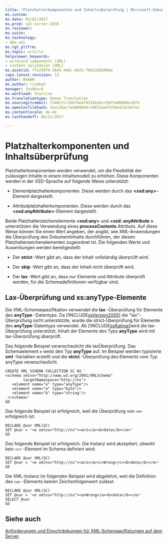 ```yaml
---
title: "Platzhalterkomponenten und Inhaltsüberprüfung | Microsoft-Dokumentation"
ms.custom: 
ms.date: 03/01/2017
ms.prod: sql-server-2016
ms.reviewer: 
ms.suite: 
ms.technology:
- dbe-xml
ms.tgt_pltfrm: 
ms.topic: article
helpviewer_keywords:
- wildcard components [XML]
- content validation [XML]
ms.assetid: ffa7d974-3645-446c-8425-f0b22b6b060a
caps.latest.revision: 13
author: BYHAM
ms.author: rickbyh
manager: jhubbard
ms.workload: Inactive
ms.translationtype: Human Translation
ms.sourcegitcommit: f3481fcc2bb74eaf93182e6cc58f5a06666e10f4
ms.openlocfilehash: 3eac26ac7add89b64c19672ae9fd34e224c6e7e1
ms.contentlocale: de-de
ms.lasthandoff: 06/22/2017

---
```

# <a name="wildcard-components-and-content-validation"></a>Platzhalterkomponenten und Inhaltsüberprüfung
  Platzhalterkomponenten werden verwendet, um die Flexibilität der zulässigen Inhalte in einem Inhaltsmodell zu erhöhen. Diese Komponenten werden in der XSD-Sprache auf folgende Weise unterstützt:  
  
-   Elementplatzhalterkomponenten. Diese werden durch das **\<xsd:any>**-Element dargestellt.  
  
-   Attributplatzhalterkomponenten. Diese werden durch das **\<xsd:anyAttribute>**-Element dargestellt.  
  
 Beide Platzhalterzeichenelemente **\<xsd:any>** und **\<xsd: anyAttribute >** unterstützen die Verwendung eines **processContents** Attributs. Auf diese Weise können Sie einen Wert angeben, der angibt, wie XML-Anwendungen die Überprüfung des Dokumentinhalts durchführen, der diesen Platzhalterzeichenelementen zugeordnet ist. Die folgenden Werte und Auswirkungen werden bereitgestellt:  
  
-   Der **strict** -Wert gibt an, dass der Inhalt vollständig überprüft wird.  
  
-   Der **skip** -Wert gibt an, dass der Inhalt nicht überprüft wird.  
  
-   Der **lax** -Wert gibt an, dass nur Elemente und Attribute überprüft werden, für die Schemadefinitionen verfügbar sind.  
  
## <a name="lax-validation-and-xsanytype-elements"></a>Lax-Überprüfung und xs:anyType-Elemente  
 Die XML-Schemaspezifikation verwendet die **lax** -Überprüfung für Elemente des **anyType** -Datentyps. Da [!INCLUDE[ssVersion2005](../../includes/ssversion2005-md.md)] die "lax"-Überprüfung nicht unterstützte, wurde die strict-Überprüfung für Elemente des **anyType**-Datentyps verwendet. Ab [!INCLUDE[ssKatmai](../../includes/sskatmai-md.md)]wird die lax-Überprüfung unterstützt. Inhalt der Elemente des Typs **anyType** wird mit lax-Überprüfung überprüft.  
  
 Das folgende Beispiel veranschaulicht die laxÜberprüfung. Das Schemaelement `e` weist den Typ **anyType** auf. Im Beispiel werden typisierte **xml** -Variablen erstellt und die **strict** -Überprüfung des Elements vom Typ anyType veranschaulicht.  
  
```  
CREATE XML SCHEMA COLLECTION SC AS '  
<schema xmlns="http://www.w3.org/2001/XMLSchema"   
        targetNamespace="http://ns">  
   <element name="e" type="anyType"/>  
   <element name="a" type="byte"/>  
   <element name="b" type="string"/>  
 </schema>'  
GO  
```  
  
 Das folgende Beispiel ist erfolgreich, weil die Überprüfung von `<e>` erfolgreich ist:  
  
```  
DECLARE @var XML(SC)  
SET @var = '<e xmlns="http://ns"><a>1</a><b>data</b></e>'  
GO  
```  
  
 Das folgende Beispiel ist erfolgreich. Die Instanz wird akzeptiert, obwohl kein `<c>` -Element im Schema definiert wird:  
  
```  
DECLARE @var XML(SC)  
SET @var = '<e xmlns="http://ns"><a>1</a><c>Wrong</c><b>data</b></e>'  
GO  
```  
  
 Die XML-Instanz im folgenden Beispiel wird abgelehnt, weil die Definition des `<a>` -Elements keinen Zeichenfolgenwert zulässt.  
  
```  
DECLARE @var XML(SC)  
SET @var = '<e xmlns="http://ns"><a>Wrong</a><b>data</b></e>'  
SELECT @var  
GO  
```  
  
## <a name="see-also"></a>Siehe auch  
 [Anforderungen und Einschränkungen für XML-Schemaauflistungen auf dem Server](../../relational-databases/xml/requirements-and-limitations-for-xml-schema-collections-on-the-server.md)  
  
  

